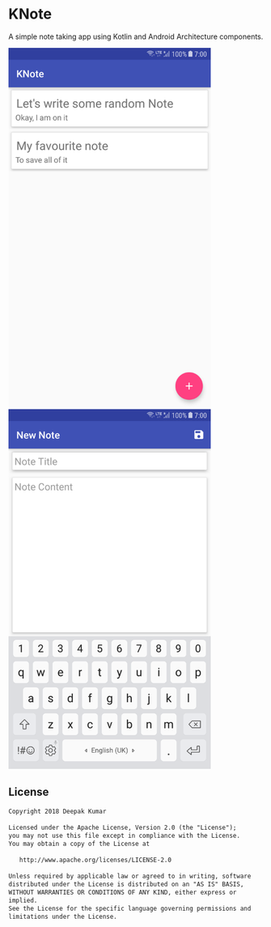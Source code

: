 # KNote
A simple note taking app using Kotlin and Android Architecture components.


<img alt="KNote-demo" src="App-demo-main.png" width="400" >


<img alt="KNote-demo" src="App-demo-new-note.png" width="400">

License
-------
    Copyright 2018 Deepak Kumar
    
    Licensed under the Apache License, Version 2.0 (the "License");
    you may not use this file except in compliance with the License.
    You may obtain a copy of the License at
    
       http://www.apache.org/licenses/LICENSE-2.0
    
    Unless required by applicable law or agreed to in writing, software
    distributed under the License is distributed on an "AS IS" BASIS,
    WITHOUT WARRANTIES OR CONDITIONS OF ANY KIND, either express or implied.
    See the License for the specific language governing permissions and
    limitations under the License.
 

